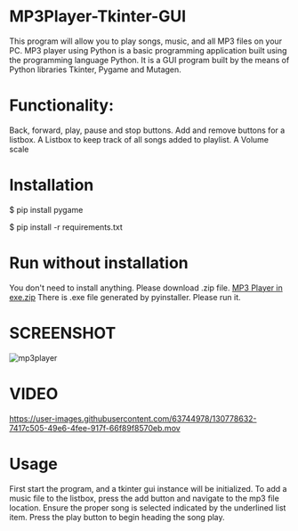 # MP3Player-Tkinter-GUI
This program will allow you to play songs, music, and all MP3 files on your PC.
MP3 player using Python is a basic programming application built using the programming language Python.
It is a GUI program built by the means of Python libraries Tkinter, Pygame and Mutagen.

# Functionality:

Back, forward, play, pause and stop buttons.
Add and remove buttons for a listbox.
A Listbox to keep track of all songs added to playlist.
A Volume scale

# Installation

$ pip install pygame

$ pip install -r requirements.txt

# Run without installation

You don't need to install anything. Please download .zip file.
[MP3 Player in exe.zip](https://github.com/AdziuG/MP3Player-in-Tkinter/files/7046376/MP3.Player.in.exe.zip)
There is .exe file generated by pyinstaller. Please run it.

# SCREENSHOT

![mp3player](https://user-images.githubusercontent.com/63744978/130778215-f8a9b3b0-fd0a-4acc-9e52-ecba8c5f417a.png)

# VIDEO
https://user-images.githubusercontent.com/63744978/130778632-7417c505-49e6-4fee-917f-66f89f8570eb.mov

# Usage

First start the program, and a tkinter gui instance will be initialized.
To add a music file to the listbox, press the add button and navigate to the mp3 file location.
Ensure the proper song is selected indicated by the underlined list item.
Press the play button to begin heading the song play.
